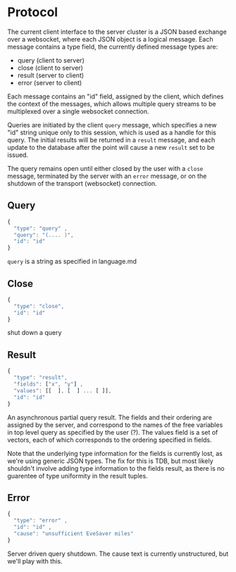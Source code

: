 # Protocol

The current client interface to the server cluster is a JSON based exchange over a websocket, where
each JSON object is a logical message. Each message contains a type field, the currently defined
message types are:

 * query  (client to server)
 * close  (client to server) 
 * result (server to client)
 * error (server to client)

Each message contains an "id" field, assigned by the client, which
defines the context of the messages, which allows multiple query
streams to be multiplexed over a single websocket connection.

Queries are initiated by the client `query` message, which specifies a
new "id" string unique only to this session, which is used as a handle
for this query. The initial results will be returned in a `result`
message, and each update to the database after the point will cause a
new `result` set to be issued.

The query remains open until either closed by the user with a `close`
message, terminated by the server with an `error` message, or on the
shutdown of the transport (websocket) connection.

## Query
```javascript
{
  "type": "query" ,
  "query": "(.... )", 
  "id": "id" 
}
```

`query` is a string as specified in language.md

## Close
```javascript
{
  "type": "close",
  "id": "id"
}
```

shut down a query

## Result
```javascript
{
  "type": "result",
  "fields": ["x", "y"] ,
  "values": [[  ], [  ] ... [ ]],
  "id": "id" 
}
```

An asynchronous partial query result. The fields and their ordering
are assigned by the server, and correspond to the names of the free
variables in top level query as specified by the user (?). The values
field is a set of vectors, each of which corresponds to the ordering
specified in fields.

Note that the underlying type information for the fields is currently
lost, as we're using generic JSON types. The fix for this is TDB,
but most likely shouldn't involve adding type information to the
fields result, as there is no guarentee of type uniformity in the result
tuples.
   
## Error
```javascript
{
  "type": "error" ,
  "id": "id" ,
  "cause": "unsufficient EveSaver miles" 
}
```

Server driven query shutdown. The cause text is currently unstructured, but
we'll play with this.
